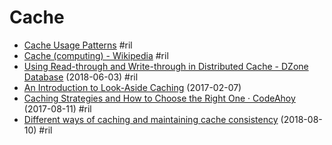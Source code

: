 # Cache

  - [Cache Usage Patterns](https://www.ehcache.org/documentation/3.7/caching-patterns.html) #ril
  - [Cache \(computing\) \- Wikipedia](https://en.wikipedia.org/wiki/Cache_(computing)) #ril
  - [Using Read\-through and Write\-through in Distributed Cache \- DZone Database](https://dzone.com/articles/using-read-through-amp-write-through-in-distribute) (2018-06-03) #ril
  - [An Introduction to Look\-Aside Caching](https://content.pivotal.io/blog/an-introduction-to-look-aside-vs-inline-caching-patterns) (2017-02-07)
  - [Caching Strategies and How to Choose the Right One · CodeAhoy](https://codeahoy.com/2017/08/11/caching-strategies-and-how-to-choose-the-right-one/) (2017-08-11) #ril
  - [Different ways of caching and maintaining cache consistency](https://blog.the-pans.com/different-ways-of-caching-in-distributed-system/) (2018-08-10) #ril

